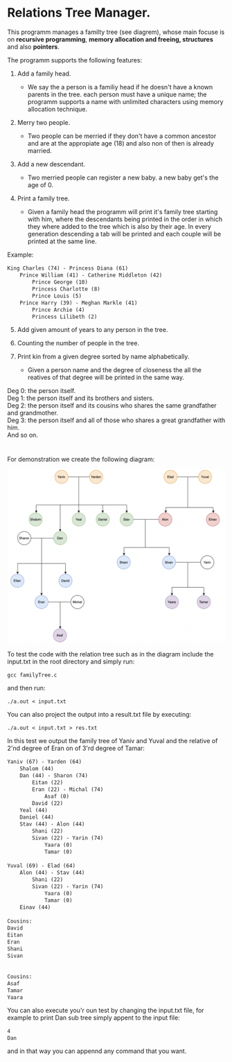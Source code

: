 # Relations Tree Manager.

This programm manages a familty tree (see diagrem), whose main focuse is on **recursive programming**, **memory allocation and freeing, structures** and also **pointers**.

The programm supports the following features:

1. Add a family head.
    * We say the a person is a familiy head if he doesn't have a known parents in the tree.
    each person must have a unique name; the programm supports a name with unlimited characters using memory allocation technique.

2. Merry two people.

    * Two people can be merried if they don't have a common ancestor and are at the appropiate age (18) and also non of then is already married.

3. Add a new descendant.

    * Two merried people can register a new baby. a new baby get's the age of 0.

4. Print a family tree.

    * Given a family head the programm will print it's family tree starting with him, where 
    the descendants being printed in the order in which they where added to the tree which is also by their age.
    In every generation descending a tab will be printed and each couple will be printed at the same line.

Example:

```
King Charles (74) - Princess Diana (61)
    Prince William (41) - Catherine Middleton (42)
        Prince George (10)
        Princess Charlotte (8)
        Prince Louis (5)
    Prince Harry (39) - Meghan Markle (41)
        Prince Archie (4)
        Princess Lilibeth (2) 
```

5. Add given amount of years to any person in the tree.

6. Counting the number of people in the tree.

7. Print kin from a given degree sorted by name alphabetically.

    * Given a person name and the degree of closeness the all the reatives of that degree will be printed in the same way. 

Deg 0: the person itself.  
Deg 1: the person itself and its brothers and sisters.  
Deg 2: the person itself and its cousins who shares the same grandfather and grandmother.  
Deg 3: the person itself and all of those who shares a great grandfather with him.  
And so on. 

#

For demonstration we create the following diagram:

![Diagram](relationTree.png)

To test the code with the relation tree such as in the diagram include the input.txt in the root directory and simply run:

```
gcc familyTree.c
```
and then run:
```
./a.out < input.txt
```
You can also project the output into a result.txt file by executing:
```
./a.out < input.txt > res.txt
```

In this test we output the family tree of Yaniv and Yuval and the relative of 2'nd degree of Eran on of 3'rd degree of Tamar:

```
Yaniv (67) - Yarden (64)
	Shalom (44)
	Dan (44) - Sharon (74)
		Eitan (22)
		Eran (22) - Michal (74)
			Asaf (0)
		David (22)
	Yeal (44)
	Daniel (44)
	Stav (44) - Alon (44)
		Shani (22)
		Sivan (22) - Yarin (74)
			Yaara (0)
			Tamar (0)

Yuval (69) - Elad (64)
	Alon (44) - Stav (44)
		Shani (22)
		Sivan (22) - Yarin (74)
			Yaara (0)
			Tamar (0)
	Einav (44)

Cousins:
David
Eitan
Eran
Shani
Sivan


Cousins:
Asaf
Tamar
Yaara

```

You can also execute you'r oun test by changing the input.txt file, for example to print Dan sub tree simply appent to the input file:
```
4
Dan
```

and in that way you can appennd any command that you want.


